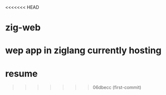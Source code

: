 <<<<<<< HEAD
# zig-web
wep app in ziglang currently hosting
=======
# resume
>>>>>>> 06dbecc (first-commit)
